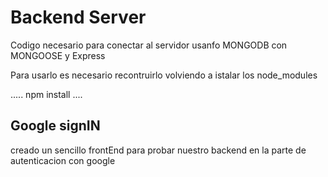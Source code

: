 # Backend Server

Codigo necesario para conectar al servidor usanfo MONGODB con MONGOOSE y Express

Para usarlo es necesario recontruirlo volviendo a istalar los node_modules

..... npm install ....

## Google signIN
creado un sencillo frontEnd para probar nuestro backend en la parte de autenticacion con google